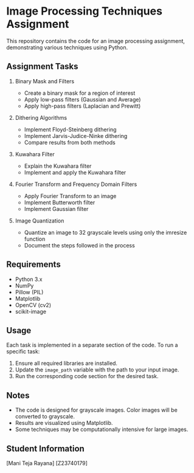 # Image Processing Techniques Assignment

This repository contains the code for an image processing assignment, demonstrating various techniques using Python.

## Assignment Tasks

1. Binary Mask and Filters
   - Create a binary mask for a region of interest
   - Apply low-pass filters (Gaussian and Average)
   - Apply high-pass filters (Laplacian and Prewitt)

2. Dithering Algorithms
   - Implement Floyd-Steinberg dithering
   - Implement Jarvis-Judice-Ninke dithering
   - Compare results from both methods

3. Kuwahara Filter
   - Explain the Kuwahara filter
   - Implement and apply the Kuwahara filter

4. Fourier Transform and Frequency Domain Filters
   - Apply Fourier Transform to an image
   - Implement Butterworth filter
   - Implement Gaussian filter

5. Image Quantization
   - Quantize an image to 32 grayscale levels using only the imresize function
   - Document the steps followed in the process

## Requirements

- Python 3.x
- NumPy
- Pillow (PIL)
- Matplotlib
- OpenCV (cv2)
- scikit-image

## Usage

Each task is implemented in a separate section of the code. To run a specific task:

1. Ensure all required libraries are installed.
2. Update the `image_path` variable with the path to your input image.
3. Run the corresponding code section for the desired task.

## Notes

- The code is designed for grayscale images. Color images will be converted to grayscale.
- Results are visualized using Matplotlib.
- Some techniques may be computationally intensive for large images.

## Student Information

[Mani Teja Rayana]
[Z23740179]


